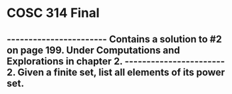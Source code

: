 # COSC 314 Final
----------------------- Contains a solution to #2 on page 199. Under Computations and Explorations in chapter 2.
----------------------- 2. Given a finite set, list all elements of its power set.
-----------------------
